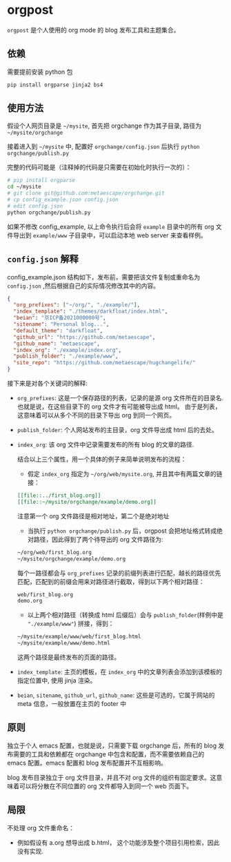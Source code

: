 # orgpost

`orgpost` 是个人使用的 org mode 的 blog 发布工具和主题集合。

## 依赖

需要提前安装 python 包

```bash
pip install orgparse jinja2 bs4
```

## 使用方法

假设个人网页目录是 `~/mysite`, 首先把 orgchange 作为其子目录, 路径为 `~/mysite/orgchange`

接着进入到 `~/mysite` 中, 配置好 `orgchange/config.json` 后执行 `python orgchange/publish.py`

完整的代码可能是（注释掉的代码是只需要在初始化时执行一次的）：

```bash
# pip install orgparse
cd ~/mysite
# git clone git@github.com:metaescape/orgchange.git
# cp config_example.json config.json
# edit config.json
python orgchange/publish.py
```

如果不修改 config_example, 以上命令执行后会将 `example` 目录中的所有 org 文件导出到 `example/www` 子目录中，可以启动本地 web server 来查看样例。

## `config.json` 解释

config_example.json 结构如下，发布前，需要把该文件复制或重命名为 `config.json` ,然后根据自己的实际情况修改其中的内容。

```json
{
  "org_prefixes": ["~/org/", "./example/"],
  "index_template": "./themes/darkfloat/index.html",
  "beian": "京ICP备2021000000号",
  "sitename": "Personal blog...",
  "default_theme": "darkfloat",
  "github_url": "https://github.com/metaescape",
  "github_name": "metaescape",
  "index_org": "./example/index.org",
  "publish_folder": "./example/www",
  "site_repo": "https://github.com/metaescape/hugchangelife/"
}
```

接下来是对各个关键词的解释:

- `org_prefixes`: 这是一个保存路径的列表，记录的是源 org 文件所在的目录名. 也就是说，在这些目录下的 org 文件才有可能被导出成 html。 由于是列表，这意味着可以从多个不同的目录下导出 org 到同一个网页。
- `publish_folder`: 个人网站发布的主目录，org 文件导出成 html 后的去处。
- `index_org`: 该 org 文件中记录需要发布的所有 blog 的文章的路径.

  结合以上三个属性，用一个具体的例子来简单说明发布的流程：

  - 假定 `index_org` 指定为 `~/org/web/mysite.org`, 并且其中有两篇文章的链接：

  ```org
  [[file::../first_blog.org]]
  [[file::~/mysite/orgchange/example/demo.org]]
  ```

  注意第一个 org 文件路径是相对地址，第二个是绝对地址

  - 当执行 `python orgchange/publish.py` 后，orgpost 会把地址格式转成绝对路径，因此得到了两个待导出的 org 文件路径为:

  ```bash
  ~/org/web/first_blog.org
  ~/mysite/orgchange/example/demo.org
  ```

  每个一路径都会与 `org_prefixes` 记录的前缀列表进行匹配，越长的路径优先匹配，匹配到的前缀会用来对路径进行截取，得到以下两个相对路径：

  ```bash
  web/first_blog.org
  demo.org
  ```

  - 以上两个相对路径（转换成 html 后缀后）会与 `publish_folder`(样例中是 `"./example/www"`) 拼接，得到：

  ```bash
  ~/mysite/example/www/web/first_blog.html
  ~/mysite/example/www/demo.html
  ```

  这两个路径是最终发布的页面的路径。

- `index_template`: 主页的模板，在 `index_org` 中的文章列表会添加到该模板的指定位置中, 使用 jinja 渲染。
- `beian`, `sitename`, `github_url`, `github_name`: 这些是可选的，它属于网站的 meta 信息，一般放置在主页的 footer 中

## 原则

独立于个人 emacs 配置，也就是说，只需要下载 orgchange 后，所有的 blog 发布需要的工具和依赖都在 orgchange 中包含和配置，而不需要依赖自己的 emacs 配置。emacs 配置和 blog 发布配置并不互相影响。

blog 发布目录独立于 org 文件目录，并且不对 org 文件的组织有固定要求。这意味着可以将分散在不同位置的 org 文件都导入到同一个 web 页面下。

## 局限

不处理 org 文件重命名：

- 例如假设有 a.org 想导出成 b.html， 这个功能涉及整个项目引用检索，因此没有实现.
